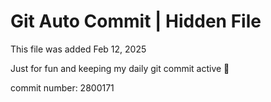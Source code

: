 # Git Auto Commit | Hidden File

This file was added Feb 12, 2025

Just for fun and keeping my daily git commit active 🤪

commit number: 2800171
